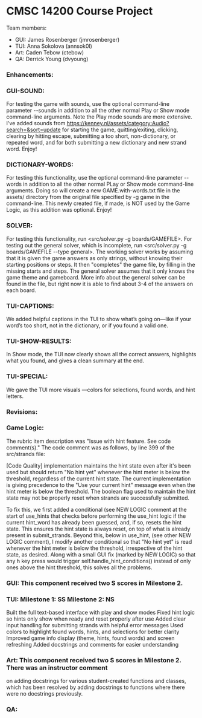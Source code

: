 # CMSC 14200 Course Project

Team members:
- GUI: James Rosenberger (jmrosenberger)
- TUI: Anna Sokolova (annsok0l)
- Art: Caden Tebow (ctebow)
- QA:  Derrick Young (dvyoung)

### Enhancements:

### GUI-SOUND:
For testing the game with sounds, use the optional
command-line parameter --sounds in addition to all the other normal
Play or Show mode command-line arguments. Note the Play mode sounds
are more extensive. I've added sounds
from https://kenney.nl/assets/category:Audio?search=&sort=update
for starting the game, quitting/exiting, clicking, clearing by
hitting escape, submitting a too short, non-dictionary, or repeated word,
and for both submitting a new dictionary and new
strand word. Enjoy!

### DICTIONARY-WORDS:
For testing this functionality, use the optional
command-line parameter --words in addition to all the other normal
PLay or Show mode command-line arguments. Doing so will create
a new GAME.with-words.txt file in the assets/ directory from the original
file specified by -g game in the command-line. This newly created file, if
made, is NOT used by the Game Logic, as this addition was optional. Enjoy!

### SOLVER:
For testing this functionality, run <src/solver.py -g boards/GAMEFILE>.
For testing out the general solver, which is incomplete, run
<src/solver.py -g boards/GAMEFILE --type general>. The working solver works by
assuming that it is given the game answers as only strings, without knowing
their starting positions or steps. It then "completes" the game file, by filling in
the missing starts and steps. The general solver assumes that it only
knows the game theme and gameboard. More info about the general solver can be found in
the file, but right now it is able to find about 3-4 of the answers on each board. 

### TUI-CAPTIONS:
We added helpful captions in the TUI to show what’s going on—like if your word’s too short, not in the dictionary, or if you found a valid one. 

### TUI-SHOW-RESULTS:
In Show mode, the TUI now clearly shows all the correct answers, highlights what you found, and gives a clean summary at the end.

### TUI-SPECIAL:
We gave the TUI more visuals —colors for selections, found words, and hint letters.

### Revisions:

### Game Logic: 
The rubric item description was "Issue with hint feature.
See code comment(s)." The code comment was as follows, by line 399 of the
src/strands file:

[Code Quality] implementation maintains the hint state even after it's
been used but should return "No hint yet" whenever the hint meter
is below the threshold, regardless of the current hint state.
The current implementation is giving precedence to the "Use your current hint"
message even when the hint meter is below the threshold.
The boolean flag used to maintain the hint state may not be
properly reset when strands are successfully
submitted. 

To fix this, we first added a conditional (see NEW LOGIC comment
at the start of use_hints that checks before performing
the use_hint logic if the current hint_word has already been guessed,
and, if so, resets the hint state. This ensures
the hint state is always reset, on top of what is already present
in submit_strands. Beyond this, below in use_hint,
(see other NEW LOGIC comment), I modify another conditional so that
"No hint yet" is read whenever the hint meter is below the threshold,
irrespective of the hint state, as desired. Along with a small GUI
fix (marked by NEW LOGIC) so that any h key press would trigger self.handle_hint_conditions()
instead of only ones above the hint threshold, this solves all the problems. 

### GUI: This component received two S scores in Milestone 2.

### TUI: Milestone 1: SS Milestone 2: NS

Built the full text-based interface with play and show modes
Fixed hint logic so hints only show when ready and reset properly after use
Added clear input handling for submitting strands with helpful error messages
Used colors to highlight found words, hints, and selections for better clarity
Improved game info display (theme, hints, found words) and screen refreshing
Added docstrings and comments for easier understanding

### Art: This component received two S scores in Milestone 2. There was an instructor comment
on adding docstrings for various student-created functions and classes, which has been 
resolved by adding docstrings to functions where there were no docstrings previously. 

### QA:
